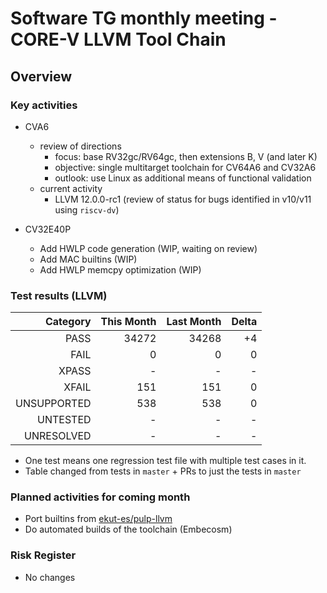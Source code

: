 # Software TG monthly meeting - CORE-V LLVM Tool Chain

## Overview

### Key activities

* CVA6
  * review of directions
    * focus: base RV32gc/RV64gc, then extensions B, V (and later K)
    * objective: single multitarget toolchain for CV64A6 and CV32A6
    * outlook: use Linux as additional means of functional validation
  * current activity
    * LLVM 12.0.0-rc1 (review of status for bugs identified in v10/v11 using `riscv-dv`)

* CV32E40P
    * Add HWLP code generation (WIP, waiting on review)
    * Add MAC builtins (WIP)
    * Add HWLP memcpy optimization (WIP)

### Test results (LLVM)

| Category    | This Month | Last Month | Delta |
| -----------:| ----------:| ----------:| -----:|
| PASS        | 34272      | 34268      | +4    |
| FAIL        | 0          | 0          | 0     |
| XPASS       | -          | -          | -     |
| XFAIL       | 151        | 151        | 0     |
| UNSUPPORTED | 538        | 538        | 0     |
| UNTESTED    | -          | -          | -     |
| UNRESOLVED  | -          | -          | -     |

* One test means one regression test file with multiple test cases in it.
* Table changed from tests in `master` + PRs to just the tests in `master`

### Planned activities for coming month

* Port builtins from [ekut-es/pulp-llvm]
* Do automated builds of the toolchain (Embecosm)

[ekut-es/pulp-llvm]: https://github.com/ekut-es/pulp-llvm

### Risk Register

* No changes
